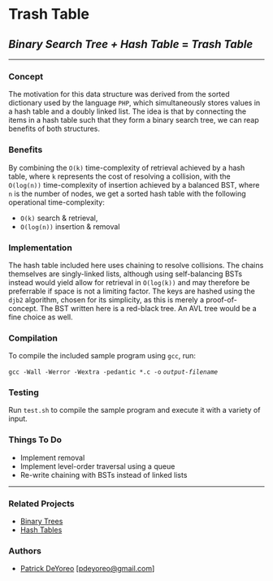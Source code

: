 # Trash Table

## _Binary Search **Tr**_ee_ _+_ _H_**ash** **Table**_ = _**Trash Table**_

---

### Concept

The motivation for this data structure was derived from the sorted dictionary used
by the language `PHP`, which simultaneously stores values in a hash table and a doubly linked list. The idea is that by connecting the items in a hash table such that they form a binary search tree, we can reap benefits of both structures.

### Benefits

By combining the `O(k)` time-complexity of retrieval achieved by a hash table, where
`k` represents the cost of resolving a collision, with the `O(log(n))` time-complexity
of insertion achieved by a balanced BST, where `n` is the number of nodes, we get a
sorted hash table with the following operational time-complexity:

* `O(k)` search & retrieval,
* `O(log(n))` insertion & removal

### Implementation

The hash table included here uses chaining to resolve collisions. The chains themselves are singly-linked lists,
although using self-balancing BSTs instead would yield allow for retrieval in `O(log(k))` and may therefore be
preferrable if space is not a limiting factor. The keys are hashed using the `djb2` algorithm, chosen for its
simplicity, as this is merely a proof-of-concept. The BST written here is a red-black tree. An AVL tree would
be a fine choice as well.

### Compilation

To compile the included sample program using `gcc`, run:

`gcc -Wall -Werror -Wextra -pedantic *.c -o`
_`output-filename`_

### Testing

Run `test.sh` to compile the sample program and execute it with a variety of input.

### Things To Do

* Implement removal
* Implement level-order traversal using a queue
* Re-write chaining with BSTs instead of linked lists

---

### Related Projects

- [Binary Trees](https://github.com/patrickdeyoreo/holbertonschool-low_level_programming/tree/master/0x1D-binary_trees)
- [Hash Tables](https://github.com/patrickdeyoreo/holbertonschool-low_level_programming/tree/master/0x1A-hash_tables)


### Authors

- [Patrick DeYoreo](https://github.com/patrickdeyoreo/)
\[[pdeyoreo@gmail.com](mailto:pdeyoreo@gmail.com)\]
